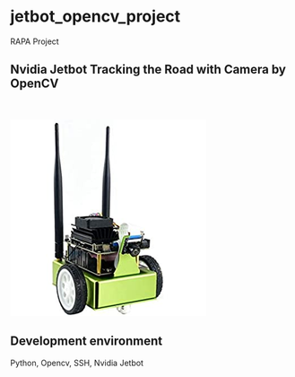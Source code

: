 # jetbot_opencv_project
RAPA Project

## Nvidia Jetbot Tracking the Road with Camera by OpenCV

<br><br>
<img src = 'Jetbot_Nvidia.jpg'>

## Development environment
Python, Opencv, SSH, Nvidia Jetbot
